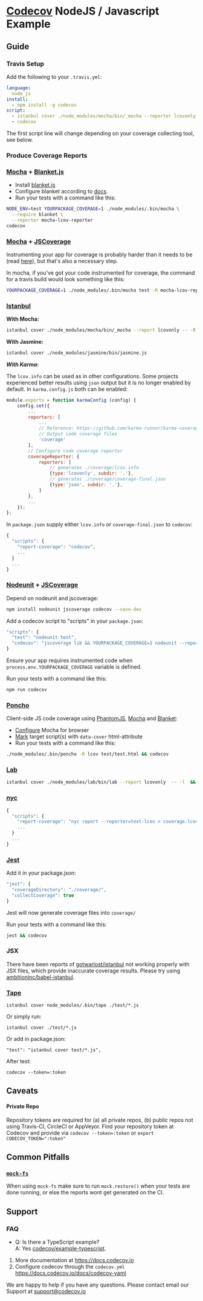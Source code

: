 # [Codecov][0] NodeJS / Javascript Example

## Guide
### Travis Setup

Add the following to your `.travis.yml`:
```yml
language:
  node_js
install:
  - npm install -g codecov
script:
  - istanbul cover ./node_modules/mocha/bin/_mocha --reporter lcovonly -- -R spec
  - codecov
```
The first script line will change depending on your coverage collecting tool, see below.
### Produce Coverage Reports
### [Mocha](http://mochajs.org/) + [Blanket.js](https://github.com/alex-seville/blanket)
- Install [blanket.js](http://blanketjs.org/)
- Configure blanket according to [docs](https://github.com/alex-seville/blanket/blob/master/docs/getting_started_node.md).
- Run your tests with a command like this:

```sh
NODE_ENV=test YOURPACKAGE_COVERAGE=1 ./node_modules/.bin/mocha \
  --require blanket \
  --reporter mocha-lcov-reporter
codecov
```
### [Mocha](http://mochajs.org/) + [JSCoverage](https://github.com/fishbar/jscoverage)

Instrumenting your app for coverage is probably harder than it needs to be (read [here](http://www.seejohncode.com/2012/03/13/setting-up-mocha-jscoverage/)), but that's also a necessary step.

In mocha, if you've got your code instrumented for coverage, the command for a travis build would look something like this:
```sh
YOURPACKAGE_COVERAGE=1 ./node_modules/.bin/mocha test -R mocha-lcov-reporter
```

### [Istanbul](https://github.com/gotwarlost/istanbul)

**With Mocha:**

```sh
istanbul cover ./node_modules/mocha/bin/_mocha --report lcovonly -- -R spec && codecov
```

**With Jasmine:**

```sh
istanbul cover ./node_modules/jasmine/bin/jasmine.js
```

***With Karma:***

The `lcov.info` can be used as in other configurations. Some projects experienced better results using `json` output but it is no longer enabled by default. In `karma.config.js` both can be enabled:

```javascript
module.exports = function karmaConfig (config) {
    config.set({
        ...
        reporters: [
            ...
            // Reference: https://github.com/karma-runner/karma-coverage
            // Output code coverage files
            'coverage'
        ],
        // Configure code coverage reporter
        coverageReporter: {
            reporters: [
                // generates ./coverage/lcov.info
                {type:'lcovonly', subdir: '.'},
                // generates ./coverage/coverage-final.json
                {type:'json', subdir: '.'},
            ]
        },
        ...
    });
};
```

In `package.json` supply either `lcov.info` or `coverage-final.json` to `codecov`:

```javascript
{
  "scripts": {
    "report-coverage": "codecov",
    ...
  }
  ...
}
```

### [Nodeunit](https://github.com/caolan/nodeunit) + [JSCoverage](https://github.com/fishbar/jscoverage)

Depend on nodeunit and jscoverage:

```sh
npm install nodeunit jscoverage codecov --save-dev
```

Add a codecov script to "scripts" in your `package.json`:

```javascript
"scripts": {
  "test": "nodeunit test",
  "codecov": "jscoverage lib && YOURPACKAGE_COVERAGE=1 nodeunit --reporter=lcov test && codecov"
}
```

Ensure your app requires instrumented code when `process.env.YOURPACKAGE_COVERAGE` variable is defined.

Run your tests with a command like this:

```sh
npm run codecov
```

### [Poncho](https://github.com/deepsweet/poncho)
Client-side JS code coverage using [PhantomJS](https://github.com/ariya/phantomjs), [Mocha](http://mochajs.org/) and [Blanket](https://github.com/alex-seville/blanket):
- [Configure](http://mochajs.org/#running-mocha-in-the-browser) Mocha for browser
- [Mark](https://github.com/deepsweet/poncho#usage) target script(s) with `data-cover` html-attribute
- Run your tests with a command like this:

```sh
./node_modules/.bin/poncho -R lcov test/test.html && codecov
```

### [Lab](https://github.com/hapijs/lab)
```sh
istanbul cover ./node_modules/lab/bin/lab --report lcovonly  -- -l  && codecov
```

### [nyc](https://github.com/bcoe/nyc)
```javascript
{
  "scripts": {
    "report-coverage": "nyc report --reporter=text-lcov > coverage.lcov && codecov",
    ...
  }
  ...
}
```

### [Jest](https://facebook.github.io/jest/)
Add it in your package.json:
```javascript
"jest": {
  "coverageDirectory": "./coverage/",
  "collectCoverage": true
}
```

Jest will now generate coverage files into `coverage/`

Run your tests with a command like this:
```sh
jest && codecov
```

### JSX
There have been reports of [gotwarlost/istanbul](https://github.com/gotwarlost/istanbul) not working properly with JSX files, which provide inaccurate coverage results. Please try using [ambitioninc/babel-istanbul](https://github.com/ambitioninc/babel-istanbul).

### [Tape](https://github.com/substack/tape)

```
istanbul cover node_modules/.bin/tape ./test/*.js
```

Or simply run:

```
istanbul cover ./test/*.js
```

Or add in package.json:

```
"test": "istanbul cover test/*.js",
```

After test:

```
codecov --token=:token
```

## Caveats
#### Private Repo
Repository tokens are required for (a) all private repos, (b) public repos not using Travis-CI, CircleCI or AppVeyor. Find your repository token at Codecov and provide via `codecov --token=:token` or `export CODECOV_TOKEN=":token"`

## Common Pitfalls

### [`mock-fs`](https://github.com/tschaub/mock-fs)
When using `mock-fs` make sure to run `mock.restore()` when your tests are done running, or else the reports wont get generated on the CI.

## Support

### FAQ
- Q: Is there a TypeScript example?<br/>A: Yes [codecov/example-typescript](https://github.com/codecov/example-typescript).

1. More documentation at https://docs.codecov.io
2. Configure codecov through the `codecov.yml`  https://docs.codecov.io/docs/codecov-yaml

[0]: https://codecov.io/

We are happy to help if you have any questions. Please contact email our Support at [support@codecov.io](mailto:support@codecov.io)
